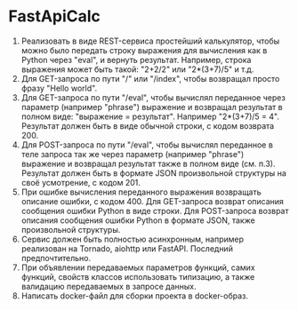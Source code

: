 # FastApiCalc

1. Реализовать в виде REST-сервиса простейший калькулятор, чтобы можно было передать строку выражения для вычисления как в Python через "eval", и вернуть результат. Например, строка выражения может быть такой: "2+2/2" или "2*(3+7)/5" и т.д.
2. Для GET-запроса по пути "/" или "/index", чтобы возвращал просто фразу "Hello world".
3. Для GET-запроса по пути "/eval", чтобы вычислял переданное через параметр (например "phrase") выражение и возвращал результат в полном виде: "выражение = результат". Например "2*(3+7)/5 = 4". Результат должен быть в виде обычной строки, с кодом возврата 200.
4. Для POST-запроса по пути "/eval", чтобы вычислял переданное в теле запроса так же через параметр (например "phrase") выражение и возвращал результат также в полном виде (см. п.3). Результат должен быть в формате JSON произвольной структуры на своё усмотрение, с кодом 201.
5. При ошибке вычисления переданного выражения возвращать описание ошибки, с кодом 400. Для GET-запроса возврат описания сообщения ошибки Python в виде строки. Для POST-запроса возврат описания сообщения ошибки Python в формате JSON, также произвольной структуры.
6. Сервис должен быть полностью асинхронным, например реализован на Tornado, aiohttp или FastAPI. Последний предпочтительно.
7. При объявлении передаваемых параметров функций, самих функций, свойств классов использовать типизацию, а также валидацию передаваемых в запросе данных.
8. Написать docker-файл для сборки проекта в docker-образ.
